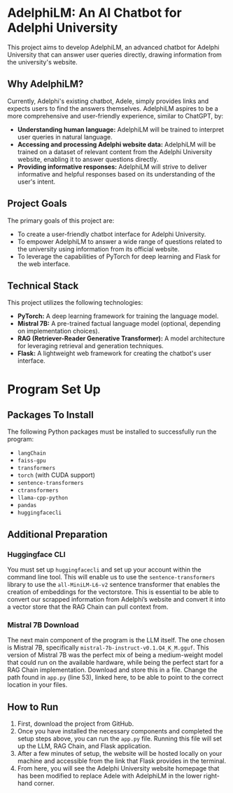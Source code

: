 # AdelphiLM: An AI Chatbot for Adelphi University

This project aims to develop AdelphiLM, an advanced chatbot for Adelphi University that can answer user queries directly, drawing information from the university's website.

## Why AdelphiLM?

Currently, Adelphi's existing chatbot, Adele, simply provides links and expects users to find the answers themselves. AdelphiLM aspires to be a more comprehensive and user-friendly experience, similar to ChatGPT, by:

- **Understanding human language:** AdelphiLM will be trained to interpret user queries in natural language.
- **Accessing and processing Adelphi website data:** AdelphiLM will be trained on a dataset of relevant content from the Adelphi University website, enabling it to answer questions directly.
- **Providing informative responses:** AdelphiLM will strive to deliver informative and helpful responses based on its understanding of the user's intent.

## Project Goals

The primary goals of this project are:

- To create a user-friendly chatbot interface for Adelphi University.
- To empower AdelphiLM to answer a wide range of questions related to the university using information from its official website.
- To leverage the capabilities of PyTorch for deep learning and Flask for the web interface.

## Technical Stack

This project utilizes the following technologies:

- **PyTorch:** A deep learning framework for training the language model.
- **Mistral 7B:** A pre-trained factual language model (optional, depending on implementation choices).
- **RAG (Retriever-Reader Generative Transformer):** A model architecture for leveraging retrieval and generation techniques.
- **Flask:** A lightweight web framework for creating the chatbot's user interface.

# Program Set Up

## Packages To Install

The following Python packages must be installed to successfully run the program:

- `langChain`
- `faiss-gpu`
- `transformers`
- `torch` (with CUDA support)
- `sentence-transformers`
- `ctransformers`
- `llama-cpp-python`
- `pandas`
- `huggingfacecli`

## Additional Preparation

### Huggingface CLI

You must set up `huggingfacecli` and set up your account within the command line tool. This will enable us to use the `sentence-transformers` library to use the `all-MiniLM-L6-v2` sentence transformer that enables the creation of embeddings for the vectorstore. This is essential to be able to convert our scrapped information from Adelphi’s website and convert it into a vector store that the RAG Chain can pull context from.

### Mistral 7B Download

The next main component of the program is the LLM itself. The one chosen is Mistral 7B, specifically `mistral-7b-instruct-v0.1.Q4_K_M.gguf`. This version of Mistral 7B was the perfect mix of being a medium-weight model that could run on the available hardware, while being the perfect start for a RAG Chain implementation. Download and store this in a file. Change the path found in `app.py` (line 53), linked here, to be able to point to the correct location in your files.

## How to Run

1. First, download the project from GitHub.
2. Once you have installed the necessary components and completed the setup steps above, you can run the `app.py` file. Running this file will set up the LLM, RAG Chain, and Flask application.
3. After a few minutes of setup, the website will be hosted locally on your machine and accessible from the link that Flask provides in the terminal.
4. From here, you will see the Adelphi University website homepage that has been modified to replace Adele with AdelphiLM in the lower right-hand corner.

